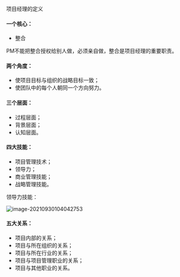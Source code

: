 项目经理的定义

#### 一个核心：

- 整合

PM不能把整合授权给别人做，必须亲自做，整合是项目经理的重要职责。



#### 两个角度：

- 使项目目标与组织的战略目标一致；
- 使团队中的每个人朝同一个方向努力。



#### 三个层面：

- 过程层面；
- 背景层面；
- 认知层面。



#### 四大技能：

- 项目管理技术；
- 领导力；
- 商业管理技能；
- 战略管理技能。

领导力技能：

![image-20210930104042753](./image/image-20210930104042753.png)



#### 五大关系：

- 项目内部的关系；
- 项目与所在组织的关系；
- 项目与所在行业的关系；
- 项目与项目管理职业的关系；
- 项目与其他职业的关系。

